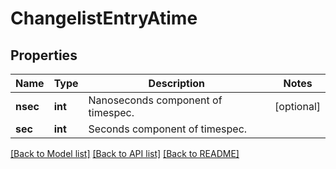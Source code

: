 # ChangelistEntryAtime

## Properties
Name | Type | Description | Notes
------------ | ------------- | ------------- | -------------
**nsec** | **int** | Nanoseconds component of timespec. | [optional] 
**sec** | **int** | Seconds component of timespec. | 

[[Back to Model list]](../README.md#documentation-for-models) [[Back to API list]](../README.md#documentation-for-api-endpoints) [[Back to README]](../README.md)


